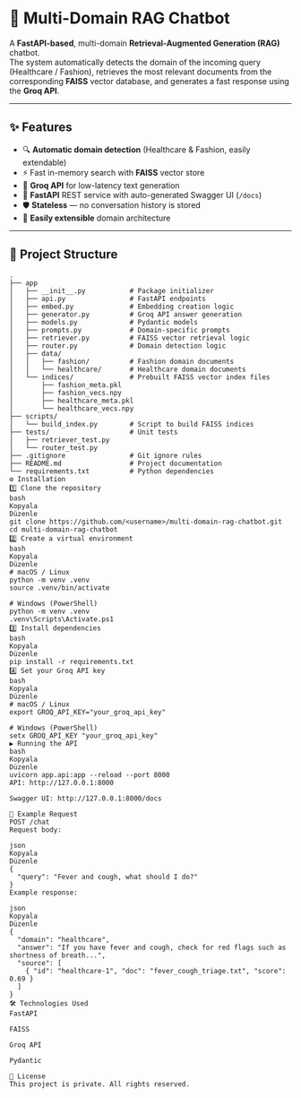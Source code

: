 # 🤖 Multi-Domain RAG Chatbot

A **FastAPI-based**, multi-domain **Retrieval-Augmented Generation (RAG)** chatbot.  
The system automatically detects the domain of the incoming query (Healthcare / Fashion), retrieves the most relevant documents from the corresponding **FAISS** vector database, and generates a fast response using the **Groq API**.

---

## ✨ Features
- 🔍 **Automatic domain detection** (Healthcare & Fashion, easily extendable)
- ⚡ Fast in-memory search with **FAISS** vector store
- 🤖 **Groq API** for low-latency text generation
- 🚀 **FastAPI** REST service with auto-generated Swagger UI (`/docs`)
- 🛡 **Stateless** — no conversation history is stored
- 📂 **Easily extensible** domain architecture

---

## 📂 Project Structure
```plaintext
.
├── app
│   ├── __init__.py           # Package initializer
│   ├── api.py                # FastAPI endpoints
│   ├── embed.py              # Embedding creation logic
│   ├── generator.py          # Groq API answer generation
│   ├── models.py             # Pydantic models
│   ├── prompts.py            # Domain-specific prompts
│   ├── retriever.py          # FAISS vector retrieval logic
│   ├── router.py             # Domain detection logic
│   ├── data/
│   │   ├── fashion/          # Fashion domain documents
│   │   └── healthcare/       # Healthcare domain documents
│   └── indices/              # Prebuilt FAISS vector index files
│       ├── fashion_meta.pkl
│       ├── fashion_vecs.npy
│       ├── healthcare_meta.pkl
│       └── healthcare_vecs.npy
├── scripts/
│   └── build_index.py        # Script to build FAISS indices
├── tests/                    # Unit tests
│   ├── retriever_test.py
│   └── router_test.py
├── .gitignore                # Git ignore rules
├── README.md                 # Project documentation
└── requirements.txt          # Python dependencies
⚙️ Installation
1️⃣ Clone the repository
bash
Kopyala
Düzenle
git clone https://github.com/<username>/multi-domain-rag-chatbot.git
cd multi-domain-rag-chatbot
2️⃣ Create a virtual environment
bash
Kopyala
Düzenle
# macOS / Linux
python -m venv .venv
source .venv/bin/activate

# Windows (PowerShell)
python -m venv .venv
.venv\Scripts\Activate.ps1
3️⃣ Install dependencies
bash
Kopyala
Düzenle
pip install -r requirements.txt
4️⃣ Set your Groq API key
bash
Kopyala
Düzenle
# macOS / Linux
export GROQ_API_KEY="your_groq_api_key"

# Windows (PowerShell)
setx GROQ_API_KEY "your_groq_api_key"
▶️ Running the API
bash
Kopyala
Düzenle
uvicorn app.api:app --reload --port 8000
API: http://127.0.0.1:8000

Swagger UI: http://127.0.0.1:8000/docs

📌 Example Request
POST /chat
Request body:

json
Kopyala
Düzenle
{
  "query": "Fever and cough, what should I do?"
}
Example response:

json
Kopyala
Düzenle
{
  "domain": "healthcare",
  "answer": "If you have fever and cough, check for red flags such as shortness of breath...",
  "source": [
    { "id": "healthcare-1", "doc": "fever_cough_triage.txt", "score": 0.69 }
  ]
}
🛠 Technologies Used
FastAPI

FAISS

Groq API

Pydantic

📜 License
This project is private. All rights reserved.
